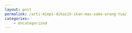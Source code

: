 ```yaml
---
layout: post
permalink: /arti-mimpi-dikasih-ikan-mas-sama-orang-tua/
categories:
    - Uncategorized
---
```


